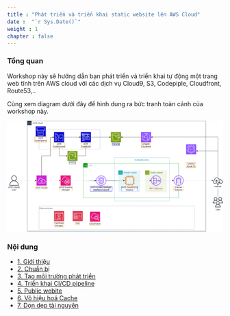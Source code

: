 ```yaml
---
title : "Phát triển và triển khai static website lên AWS Cloud"
date :  "`r Sys.Date()`" 
weight : 1 
chapter : false
---
```


### Tổng quan

Workshop này sẽ hướng dẫn bạn phát triển và triển khai tự động một trang web tĩnh trên AWS cloud với các dịch vụ Cloud9, S3, Codepiple, Cloudfront, Route53,..

Cùng xem diagram dưới đây để hình dung ra bức tranh toàn cảnh của workshop này.

![IMAGE](/images/1-introduce/001-introduce.png)

### Nội dung
- [1. Giới thiệu](./1-introduce/)
- [2. Chuẩn bị](./2-prerequiste/)
- [3. Tạo môi trường phát triển](./3-developmentEnvironment/)
- [4. Triển khai CI/CD pipeline](./4-createCICD/)
- [5. Public webite](./5-publicWebsite&Distribution/)
- [6. Vô hiệu hoá Cache](./6-invalidateCacheCloudfront/)
- [7. Dọn dẹp tài nguyên](./7-cleanup/)